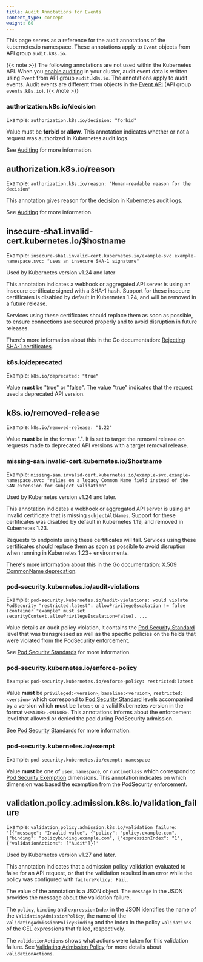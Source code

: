 ```yaml
---
title: Audit Annotations for Events
content_type: concept
weight: 60
---
```


<!-- overview -->

This page serves as a reference for the audit annotations of the kubernetes.io
namespace. These annotations apply to `Event` objects from API group
`audit.k8s.io`.

{{< note >}}
The following annotations are not used within the Kubernetes API. When you
[enable auditing](/docs/tasks/debug/debug-cluster/audit/) in your cluster,
audit event data is written using `Event` from API group `audit.k8s.io`.
The annotations apply to audit events. Audit events are different from objects in the
[Event API](/docs/reference/kubernetes-api/cluster-resources/event-v1/) (API group
`events.k8s.io`).
{{< /note >}}

<!-- body -->

### authorization.k8s.io/decision

Example: `authorization.k8s.io/decision: "forbid"`

Value must be **forbid** or **allow**. This annotation indicates whether or not a request
was authorized in Kubernetes audit logs.

See [Auditing](/docs/tasks/debug/debug-cluster/audit/) for more information.

## authorization.k8s.io/reason

Example: `authorization.k8s.io/reason: "Human-readable reason for the decision"`

This annotation gives reason for the [decision](#authorization-k8s-io-decision) in Kubernetes audit logs.

See [Auditing](/docs/tasks/debug/debug-cluster/audit/) for more information.

## insecure-sha1.invalid-cert.kubernetes.io/$hostname

Example: `insecure-sha1.invalid-cert.kubernetes.io/example-svc.example-namespace.svc: "uses an insecure SHA-1 signature"`

Used by Kubernetes version v1.24 and later

This annotation indicates a webhook or aggregated API server
is using an insecure certificate signed with a SHA-1 hash.
Support for these insecure certificates is disabled by default in Kubernetes 1.24,
and will be removed in a future release.

Services using these certificates should replace them as soon as possible,
to ensure connections are secured properly and to avoid disruption in future releases.

There's more information about this in the Go documentation:
[Rejecting SHA-1 certificates](https://go.dev/doc/go1.18#sha1).

### k8s.io/deprecated

Example: `k8s.io/deprecated: "true"`

Value **must** be "true" or "false". The value "true" indicates that the
request used a deprecated API version.

## k8s.io/removed-release

Example: `k8s.io/removed-release: "1.22"`

Value **must** be in the format "<major>.<minor>". It is set to target the removal release
on requests made to deprecated API versions with a target removal release.

### missing-san.invalid-cert.kubernetes.io/$hostname

Example: `missing-san.invalid-cert.kubernetes.io/example-svc.example-namespace.svc: "relies on a legacy Common Name field instead of the SAN extension for subject validation"`

Used by Kubernetes version v1.24 and later.

This annotation indicates a webhook or aggregated API server
is using an invalid certificate that is missing `subjectAltNames`.
Support for these certificates was disabled by default in Kubernetes 1.19,
and removed in Kubernetes 1.23.

Requests to endpoints using these certificates will fail.
Services using these certificates should replace them as soon as possible
to avoid disruption when running in Kubernetes 1.23+ environments.

There's more information about this in the Go documentation:
[X.509 CommonName deprecation](https://go.dev/doc/go1.15#commonname).

### pod-security.kubernetes.io/audit-violations

Example:  `pod-security.kubernetes.io/audit-violations: would violate
PodSecurity "restricted:latest": allowPrivilegeEscalation != false (container
"example" must set securityContext.allowPrivilegeEscalation=false), ...`

Value details an audit policy violation, it contains the
[Pod Security Standard](/docs/concepts/security/pod-security-standards/) level
that was transgressed as well as the specific policies on the fields that were
violated from the PodSecurity enforcement.

See [Pod Security Standards](/docs/concepts/security/pod-security-standards/)
for more information.

### pod-security.kubernetes.io/enforce-policy

Example: `pod-security.kubernetes.io/enforce-policy: restricted:latest`

Value **must** be `privileged:<version>`, `baseline:<version>`,
`restricted:<version>` which correspond to [Pod Security
Standard](/docs/concepts/security/pod-security-standards) levels accompanied by
a version which **must** be `latest` or a valid Kubernetes version in the format
`v<MAJOR>.<MINOR>`. This annotations informs about the enforcement level that
allowed or denied the pod during PodSecurity admission.

See [Pod Security Standards](/docs/concepts/security/pod-security-standards/)
for more information.

### pod-security.kubernetes.io/exempt

Example: `pod-security.kubernetes.io/exempt: namespace`

Value **must** be one of `user`, `namespace`, or `runtimeClass` which correspond to
[Pod Security Exemption](/docs/concepts/security/pod-security-admission/#exemptions)
dimensions. This annotation indicates on which dimension was based the exemption
from the PodSecurity enforcement.

## validation.policy.admission.k8s.io/validation_failure

Example: `validation.policy.admission.k8s.io/validation_failure: '[{"message": "Invalid value", {"policy": "policy.example.com", {"binding": "policybinding.example.com", {"expressionIndex": "1", {"validationActions": ["Audit"]}]'`

Used by Kubernetes version v1.27 and later.

This annotation indicates that a admission policy validation evaluated to false
for an API request, or that the validation resulted in an error while the policy
was configured with `failurePolicy: Fail`.

The value of the annotation is a JSON object. The `message` in the JSON
provides the message about the validation failure.

The `policy`, `binding` and `expressionIndex` in the JSON identifies the
name of the `ValidatingAdmissionPolicy`, the name of the
`ValidatingAdmissionPolicyBinding` and the index in the policy `validations` of
the CEL expressions that failed, respectively.

The `validationActions` shows what actions were taken for this validation failure.
See [Validating Admission Policy](/docs/reference/access-authn-authz/validating-admission-policy/)
for more details about `validationActions`.

